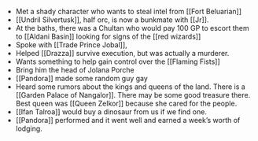 - Met a shady character who wants to steal intel from [[Fort Beluarian]]
- [[Undril Silvertusk]], half orc, is now a bunkmate with [[Jr]].
- At the baths, there was a Chultan who would pay 100 GP to escort them to [[Aldani Basin]] looking for signs of the [[red wizards]]
- Spoke with [[Trade Prince Jobal]],
- Helped [[Drazza]] survive execution, but was actually a murderer.
- Wants something to help gain control over the [[Flaming Fists]]
- Bring him the head of Jolana Porche
- [[Pandora]] made some random guy gay
- Heard some rumors about the kings and queens of the land. There is a [[Garden Palace of Nangalor]]. There may be some good treasure there. Best queen was [[Queen Zelkor]] because she cared for the people.
- [[Ifan Talroa]] would buy a dinosaur from us if we find one.
- [[Pandora]] performed and it went well and earned a week’s worth of lodging.